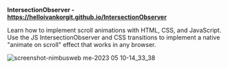 **IntersectionObserver -  https://helloivankorgit.github.io/IntersectionObserver**

Learn how to implement scroll animations with HTML, CSS, and JavaScript. Use the JS IntersectionObserver and CSS transitions to implement a native "animate on scroll" effect that works in any browser.


![screenshot-nimbusweb me-2023 05 10-14_33_38](https://github.com/helloivankorGit/IntersectionObserver/assets/72932438/cb3e5d09-fb13-4978-a12f-d926439964f8)
